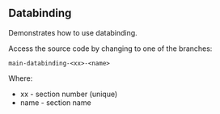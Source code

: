 ## Databinding

Demonstrates how to use databinding.

Access the source code by changing to one of the branches:

`main-databinding-<xx>-<name>`

Where:
- xx - section number (unique)
- name - section name




